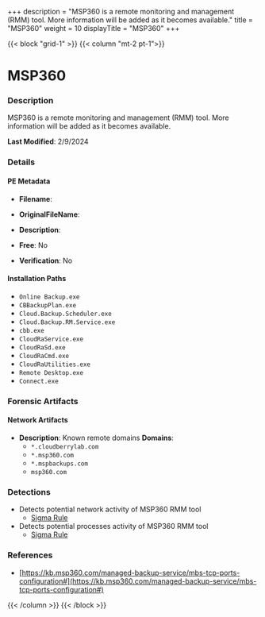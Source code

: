 +++
description = "MSP360 is a remote monitoring and management (RMM) tool. More information will be added as it becomes available."
title = "MSP360"
weight = 10
displayTitle = "MSP360"
+++


{{< block "grid-1" >}}
{{< column "mt-2 pt-1">}}

# MSP360


### Description

MSP360 is a remote monitoring and management (RMM) tool. More information will be added as it becomes available.



**Last Modified**: 2/9/2024

### Details


#### PE Metadata
- **Filename**: 
- **OriginalFileName**: 
- **Description**: 


- **Free**: No

- **Verification**: No




#### Installation Paths
- `Online Backup.exe`
- `CBBackupPlan.exe`
- `Cloud.Backup.Scheduler.exe`
- `Cloud.Backup.RM.Service.exe`
- `cbb.exe`
- `CloudRaService.exe`
- `CloudRaSd.exe`
- `CloudRaCmd.exe`
- `CloudRaUtilities.exe`
- `Remote Desktop.exe`
- `Connect.exe`

### Forensic Artifacts




#### Network Artifacts
- **Description**: Known remote domains  **Domains**:
    - `*.cloudberrylab.com`
    - `*.msp360.com`
    - `*.mspbackups.com`
    - `msp360.com`


### Detections
- Detects potential network activity of MSP360 RMM tool
  - [Sigma Rule](https://github.com/magicsword-io/LOLRMM/blob/main/detections/sigma/msp360_network_sigma.yml)
- Detects potential processes activity of MSP360 RMM tool
  - [Sigma Rule](https://github.com/magicsword-io/LOLRMM/blob/main/detections/sigma/msp360_processes_sigma.yml)

### References
- [https://kb.msp360.com/managed-backup-service/mbs-tcp-ports-configuration#](https://kb.msp360.com/managed-backup-service/mbs-tcp-ports-configuration#)



{{< /column >}}
{{< /block >}}
